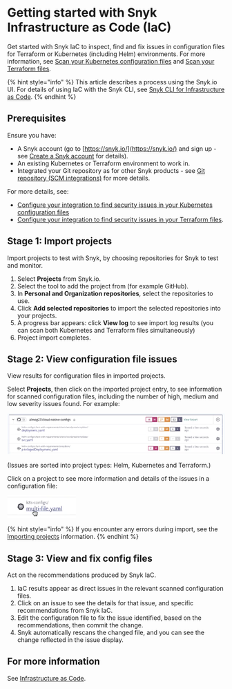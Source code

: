 # Getting started with Snyk Infrastructure as Code \(IaC\)

Get started with Snyk IaC to inspect, find and fix issues in configuration files for Terraform or Kubernetes \(including Helm\) environments. For more information, see [Scan your Kubernetes configuration files](https://support.snyk.io/hc/en-us/sections/360001881957-Scan-your-Kubernetes-configuration-files) and [Scan your Terraform files](https://support.snyk.io/hc/en-us/sections/360003156537-Scan-your-Terraform-files).

{% hint style="info" %}
This article describes a process using the Snyk.io UI. For details of using IaC with the Snyk CLI, see [Snyk CLI for Infrastructure as Code](../../snyk-infrastructure-as-code/snyk-cli-for-infrastructure-as-code/).
{% endhint %}

## **Prerequisites**

Ensure you have:

* A Snyk account \(go to [https://snyk.io/](https://snyk.io/) and sign up - see [Create a Snyk account](https://docs.snyk.io/getting-started/getting-started-snyk-products) for details\).
* An existing Kubernetes or Terraform environment to work in.
* Integrated your Git repository as for other Snyk products - see [Git repository \(SCM integrations\)](https://support.snyk.io/hc/en-us/sections/360001138098-Git-repository-SCM-integrations) for more details.

For more details, see:

* [Configure your integration to find security issues in your Kubernetes configuration files](https://docs.snyk.io/snyk-infrastructure-as-code/scan-kubernetes-configuration-files/configure-integration-for-security-issues-in-kubernetes-configuration-files)
* [Configure your integration to find security issues in your Terraform files](https://docs.snyk.io/snyk-infrastructure-as-code/scan-terraform-files/configure-your-integration-to-find-security-issues-in-your-terraform-filess).

## Stage 1: Import projects

Import projects to test with Snyk, by choosing repositories for Snyk to test and monitor.

1. Select **Projects** from Snyk.io.
2. Select the tool to add the project from \(for example GitHub\).
3. In **Personal and Organization repositories**, select the repositories to use. 
4. Click **Add selected repositories** to import the selected repositories into your projects. 
5. A progress bar appears: click **View log** to see import log results \(you can scan both Kubernetes and Terraform files simultaneously\)
6. Project import completes.

## Stage 2: View configuration file issues

View results for configuration files in imported projects.

Select **Projects**, then click on the imported project entry, to see information for scanned configuration files, including the number of high, medium and low severity issues found. For example:

![](../../.gitbook/assets/iac_-_issues_list.png)

\(Issues are sorted into project types: Helm, Kubernetes and Terraform.\)

Click on a project to see more information and details of the issues in a configuration file:

![](../../.gitbook/assets/iac_-_select_config_file.png)

{% hint style="info" %}
If you encounter any errors during import, see the [Importing projects](https://support.snyk.io/hc/en-us/sections/360000923478-Importing-projects) information.
{% endhint %}

## Stage 3: View and fix config files

Act on the recommendations produced by Snyk IaC.

1. IaC results appear as direct issues in the relevant scanned configuration files.
2. Click on an issue to see the details for that issue, and specific recommendations from Snyk IaC. 
3. Edit the configuration file to fix the issue identified, based on the recommendations, then commit the change.
4. Snyk automatically rescans the changed file, and you can see the change reflected in the issue display.

## For more information

See [Infrastructure as Code](https://docs.snyk.io/snyk-infrastructure-as-code).



